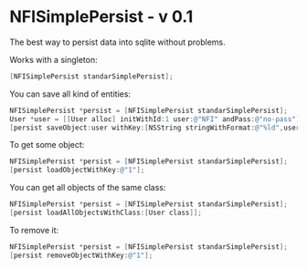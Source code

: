 # NFISimplePersist - v 0.1

The best way to persist data into sqlite without problems.

Works with a singleton:

```Objective-c
[NFISimplePersist standarSimplePersist];
```

You can save all kind of entities:  

```Objective-c
NFISimplePersist *persist = [NFISimplePersist standarSimplePersist];
User *user = [[User alloc] initWithId:1 user:@"NFI" andPass:@"no-pass"];
[persist saveObject:user withKey:[NSString stringWithFormat:@"%ld",user.id]];
```

To get some object:

```Objective-c
NFISimplePersist *persist = [NFISimplePersist standarSimplePersist];
[persist loadObjectWithKey:@"1"];
```

You can get all objects of the same class:

```Objective-c
NFISimplePersist *persist = [NFISimplePersist standarSimplePersist];
[persist loadAllObjectsWithClass:[User class]];
```

To remove it:

```Objective-c
NFISimplePersist *persist = [NFISimplePersist standarSimplePersist];
[persist removeObjectWithKey:@"1"];
```